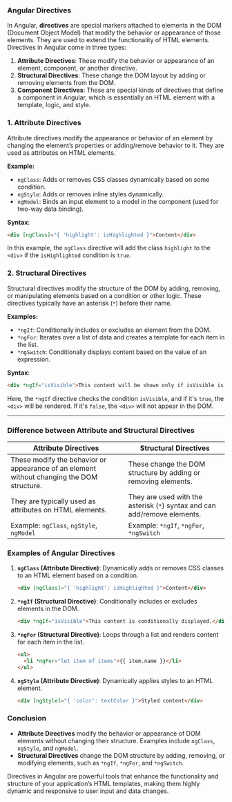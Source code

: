 ### **Angular Directives**

In Angular, **directives** are special markers attached to elements in the DOM (Document Object Model) that modify the behavior or appearance of those elements. They are used to extend the functionality of HTML elements. Directives in Angular come in three types:

1. **Attribute Directives**: These modify the behavior or appearance of an element, component, or another directive.
2. **Structural Directives**: These change the DOM layout by adding or removing elements from the DOM.
3. **Component Directives**: These are special kinds of directives that define a component in Angular, which is essentially an HTML element with a template, logic, and style.

### **1. Attribute Directives**

Attribute directives modify the appearance or behavior of an element by changing the element’s properties or adding/remove behavior to it. They are used as attributes on HTML elements.

**Example:**

- `ngClass`: Adds or removes CSS classes dynamically based on some condition.
- `ngStyle`: Adds or removes inline styles dynamically.
- `ngModel`: Binds an input element to a model in the component (used for two-way data binding).

**Syntax**:

```html
<div [ngClass]="{ 'highlight': isHighlighted }">Content</div>
```

In this example, the `ngClass` directive will add the class `highlight` to the `<div>` if the `isHighlighted` condition is `true`.

### **2. Structural Directives**

Structural directives modify the structure of the DOM by adding, removing, or manipulating elements based on a condition or other logic. These directives typically have an asterisk (`*`) before their name.

**Examples:**

- `*ngIf`: Conditionally includes or excludes an element from the DOM.
- `*ngFor`: Iterates over a list of data and creates a template for each item in the list.
- `*ngSwitch`: Conditionally displays content based on the value of an expression.

**Syntax**:

```html
<div *ngIf="isVisible">This content will be shown only if isVisible is true.</div>
```

Here, the `*ngIf` directive checks the condition `isVisible`, and if it's `true`, the `<div>` will be rendered. If it's `false`, the `<div>` will not appear in the DOM.

---

### **Difference between Attribute and Structural Directives**

|**Attribute Directives**|**Structural Directives**|
|---|---|
|These modify the behavior or appearance of an element without changing the DOM structure.|These change the DOM structure by adding or removing elements.|
|They are typically used as attributes on HTML elements.|They are used with the asterisk (`*`) syntax and can add/remove elements.|
|Example: `ngClass`, `ngStyle`, `ngModel`|Example: `*ngIf`, `*ngFor`, `*ngSwitch`|

### **Examples of Angular Directives**

1. **`ngClass` (Attribute Directive)**: Dynamically adds or removes CSS classes to an HTML element based on a condition.
    
    ```html
    <div [ngClass]="{ 'highlight': isHighlighted }">Content</div>
    ```
    
2. **`*ngIf` (Structural Directive)**: Conditionally includes or excludes elements in the DOM.
    
    ```html
    <div *ngIf="isVisible">This content is conditionally displayed.</div>
    ```
    
3. **`*ngFor` (Structural Directive)**: Loops through a list and renders content for each item in the list.
    
    ```html
    <ul>
      <li *ngFor="let item of items">{{ item.name }}</li>
    </ul>
    ```
    
4. **`ngStyle` (Attribute Directive)**: Dynamically applies styles to an HTML element.
    
    ```html
    <div [ngStyle]="{ 'color': textColor }">Styled content</div>
    ```
    

### **Conclusion**

- **Attribute Directives** modify the behavior or appearance of DOM elements without changing their structure. Examples include `ngClass`, `ngStyle`, and `ngModel`.
- **Structural Directives** change the DOM structure by adding, removing, or modifying elements, such as `*ngIf`, `*ngFor`, and `*ngSwitch`.

Directives in Angular are powerful tools that enhance the functionality and structure of your application’s HTML templates, making them highly dynamic and responsive to user input and data changes.